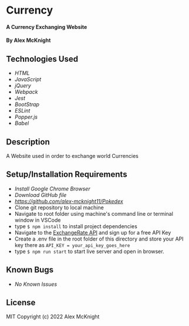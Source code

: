 # Currency

#### A Currency Exchanging Website

#### By Alex McKnight

## Technologies Used

- _HTML_
- _JavaScript_
- _jQuery_
- _Webpack_
- _Jest_
- _BootStrap_
- _ESLint_
- _Popper.js_
- _Babel_

## Description

A Website used in order to exchange world Currencies

## Setup/Installation Requirements

- _Install Google Chrome Browser_
- _Download GitHub file_
- _https://github.com/alex-mcknight11/Pokedex_
- Clone git repository to local machine
- Navigate to root folder using machine's command line or terminal window in VSCode
- type ```$ npm install``` to install project dependencies
- Navigate to the [ExchangeRate API](https://www.exchangerate-api.com/) and sign up for a free API Key
- Create a .env file in the root folder of this directory and store your API key there as ```API_KEY = your_api_key_goes_here```
- type ```$ npm run start``` to start live server and open in browser.

## Known Bugs

- _No Known Issues_

## License

MIT
Copyright (c) 2022 Alex McKnight